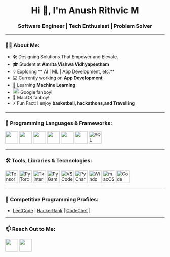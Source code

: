 <h1 align="center">Hi 👋, I'm Anush Rithvic M</h1>
<h3 align="center">Software Engineer | Tech Enthusiast | Problem Solver</h3>

---

### 👨‍💻 About Me:
- 🛠 Designing Solutions That Empower and Elevate.
- 🎓 Student at **Amrita Vishwa Vidhyapeetham**
- 💡 Exploring ** AI | ML | App Development, etc.**
- 💻 Currently working on **App Development**
- 🌱 Learning **Machine Learning**
- <img src="https://img.icons8.com/color/48/000000/google-logo.png" width="20" height="20"/> Google fanboy!
- 🍎 MacOS fanboy!
- ⚡ Fun Fact: I enjoy **basketball, hackathons,and Travelling**

---

### 🚀 Programming Languages & Frameworks:
<p align="left">
<img src="https://cdn.jsdelivr.net/gh/devicons/devicon/icons/python/python-original.svg" width="40" height="40"/>
<img src="https://cdn.jsdelivr.net/gh/devicons/devicon/icons/c/c-original.svg" width="40" height="40"/>
<img src="https://cdn.jsdelivr.net/gh/devicons/devicon/icons/java/java-original.svg" width="40" height="40"/>
<img src="https://cdn.jsdelivr.net/gh/devicons/devicon/icons/javascript/javascript-original.svg" width="40" height="40"/>
<img src="https://cdn.jsdelivr.net/gh/devicons/devicon/icons/html5/html5-original.svg" width="40" height="40"/>
<img src="https://cdn.jsdelivr.net/gh/devicons/devicon/icons/css3/css3-original.svg" width="40" height="40"/>
<img src="https://cdn.jsdelivr.net/gh/devicons/devicon/icons/sqlite/sqlite-original.svg" width="40" height="40" title="SQL"/>
</p>

---

### 🛠 Tools, Libraries & Technologies:
<p align="left">
<!-- Frameworks & Libraries -->
<img src="https://cdn.jsdelivr.net/gh/devicons/devicon/icons/tensorflow/tensorflow-original.svg" width="40" height="40" title="TensorFlow"/>
<img src="https://cdn.jsdelivr.net/gh/devicons/devicon/icons/pytorch/pytorch-original.svg" width="40" height="40" title="PyTorch"/>
<img src="https://img.shields.io/badge/Tkinter-0078D7?style=flat&logo=python&logoColor=white" width="40" height="40" title="Tkinter"/>
<img src="https://img.shields.io/badge/PyGame-000000?style=flat&logo=pygame&logoColor=white" width="40" height="40" title="PyGame"/>
<img src="https://cdn.jsdelivr.net/gh/devicons/devicon/icons/vscode/vscode-original.svg" width="40" height="40" title="VS Code"/>
<img src="https://cdn.jsdelivr.net/gh/devicons/devicon/icons/pycharm/pycharm-original.svg" width="40" height="40" title="PyCharm"/>
<img src="https://cdn.jsdelivr.net/gh/devicons/devicon/icons/windows8/windows8-original.svg" width="40" height="40" title="Windows"/>
<img src="https://img.icons8.com/ios-filled/50/ffffff/mac-os.png" width="40" height="40" title="macOS"/>
<img src="https://img.shields.io/badge/Code%20Blocks-000000?style=flat&logo=cplusplus&logoColor=white" width="40" height="40" title="Code Blocks"/>
</p>

---

### 🎯 Competitive Programming Profiles:
- [LeetCode](https://leetcode.com/u/anush_rithvic/) | [HackerRank](#) | [CodeChef](#) | 

---

### 📫 Reach Out to Me:
<p align="left">
<a href="mailto:anushrithvic@gmail.com"><img src="https://cdn.jsdelivr.net/gh/devicons/devicon/icons/google/google-original.svg" width="40" height="40"/></a>
<a href="https://linkedin.com/in/anush-rithvic-m-87a154307/"><img src="https://cdn.jsdelivr.net/gh/devicons/devicon/icons/linkedin/linkedin-original.svg" width="40" height="40"/></a>

</p>

